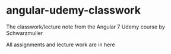 # angular-udemy-classwork
The classwork/lecture note from the Angular 7 Udemy course by Schwarzmuller

All assignments and lecture work are in here
